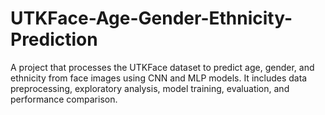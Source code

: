 # UTKFace-Age-Gender-Ethnicity-Prediction
A project that processes the UTKFace dataset to predict age, gender, and ethnicity from face images using CNN and MLP models. It includes data preprocessing, exploratory analysis, model training, evaluation, and performance comparison.
